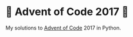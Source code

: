 # 🎄 Advent of Code 2017 🎄

My solutions to [Advent of Code](https://adventofcode.com/) 2017 in Python.
